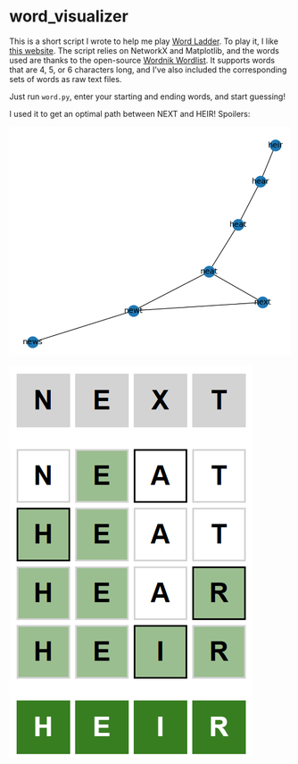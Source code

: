 # word_visualizer

This is a short script I wrote to help me play [Word Ladder](https://en.wikipedia.org/wiki/Word_ladder). To play it, I like [this website](https://wordwormdormdork.com/).
The script relies on NetworkX and Matplotlib, and the words used are thanks to the open-source [Wordnik Wordlist](https://github.com/wordnik/wordlist). It supports words that are 4, 5, or 6 characters long, and I've also included the corresponding sets of words as raw text files.

Just run `word.py`, enter your starting and ending words, and start guessing!

I used it to get an optimal path between NEXT and HEIR! Spoilers:

![graph of my attempt](images\next_heir_graph.png)

![next, neat, heat, hear, heir](images\next_heir.png)
